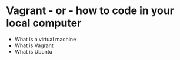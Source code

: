 # Vagrant - or - how to code in your local computer
* What is a virtual machine
* What is Vagrant
* What is Ubuntu
